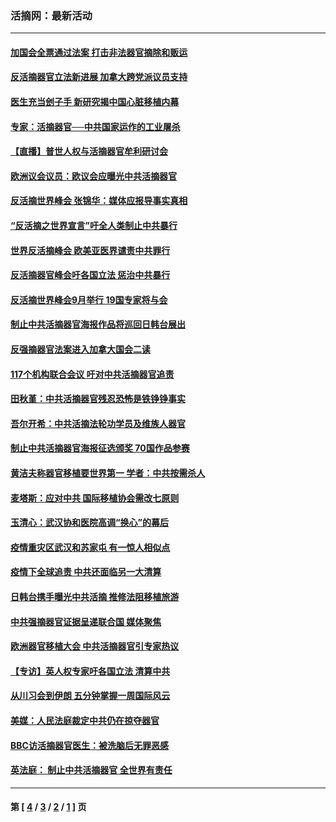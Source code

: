### 活摘网：最新活动
---
#### [加国会全票通过法案 打击非法器官摘除和贩运](../../pages/nf5883/n13884924.md?02160430) 
#### [反活摘器官立法新进展 加拿大跨党派议员支持](../../pages/nf5883/n13876061.md?02160430) 
#### [医生充当刽子手 新研究揭中国心脏移植内幕](../../pages/nf5883/n13772291.md?02160430) 
#### [专家：活摘器官──中共国家运作的工业屠杀](../../pages/nf5883/n13761178.md?02160430) 
#### [【直播】普世人权与活摘器官牟利研讨会](../../pages/nf5883/n13425146.md?02160430) 
#### [欧洲议会议员：欧议会应曝光中共活摘器官](../../pages/nf5883/n13336571.md?02160430) 
#### [反活摘世界峰会 张锦华：媒体应报导事实真相](../../pages/nf5883/n13278502.md?02160430) 
#### [“反活摘之世界宣言”吁全人类制止中共暴行](../../pages/nf5883/n13259730.md?02160430) 
#### [世界反活摘峰会 欧美亚医界谴责中共罪行](../../pages/nf5883/n13253550.md?02160430) 
#### [反活摘器官峰会吁各国立法 惩治中共暴行](../../pages/nf5883/n13245052.md?02160430) 
#### [反活摘世界峰会9月举行 19国专家将与会](../../pages/nf5883/n13201492.md?02160430) 
#### [制止中共活摘器官海报作品将巡回日韩台展出](../../pages/nf5883/n13177791.md?02160430) 
#### [反强摘器官法案进入加拿大国会二读](../../pages/nf5883/n13033450.md?02160430) 
#### [117个机构联合会议 吁对中共活摘器官追责](../../pages/nf5883/n12775087.md?02160430) 
#### [田秋堇：中共活摘器官残忍恐怖是铁铮铮事实](../../pages/nf5883/n12702148.md?02160430) 
#### [吾尔开希：中共活摘法轮功学员及维族人器官](../../pages/nf5883/n12693197.md?02160430) 
#### [制止中共活摘器官海报征选颁奖 70国作品参赛](../../pages/nf5883/n12692050.md?02160430) 
#### [黄洁夫称器官移植要世界第一 学者：中共按需杀人](../../pages/nf5883/n12572329.md?02160430) 
#### [麦塔斯：应对中共 国际移植协会需改七原则](../../pages/nf5883/n12514711.md?02160430) 
#### [玉清心：武汉协和医院高调“换心”的幕后](../../pages/nf5883/n12298730.md?02160430) 
#### [疫情重灾区武汉和苏家屯 有一惊人相似点](../../pages/nf5883/n12150824.md?02160430) 
#### [疫情下全球追责 中共还面临另一大清算](../../pages/nf5883/n12070397.md?02160430) 
#### [日韩台携手曝光中共活摘 推修法阻移植旅游](../../pages/nf5883/n11712046.md?02160430) 
#### [中共强摘器官证据呈递联合国 媒体聚焦](../../pages/nf5883/n11546426.md?02160430) 
#### [欧洲器官移植大会 中共活摘器官引专家热议](../../pages/nf5883/n11539095.md?02160430) 
#### [【专访】英人权专家吁各国立法 清算中共](../../pages/nf5883/n11367315.md?02160430) 
#### [从川习会到伊朗 五分钟掌握一周国际风云](../../pages/nf5883/n11338520.md?02160430) 
#### [美媒：人民法庭裁定中共仍在掠夺器官](../../pages/nf5883/n11334897.md?02160430) 
#### [BBC访活摘器官医生：被洗脑后无罪恶感](../../pages/nf5883/n11335935.md?02160430) 
#### [英法庭： 制止中共活摘器官 全世界有责任](../../pages/nf5883/n11330691.md?02160430) 

---
#### 第 [ [4](./4.md?02160430) / [3](./3.md?02160430) / [2](./2.md?02160430) / [1](./1.md?02160430) ] 页
